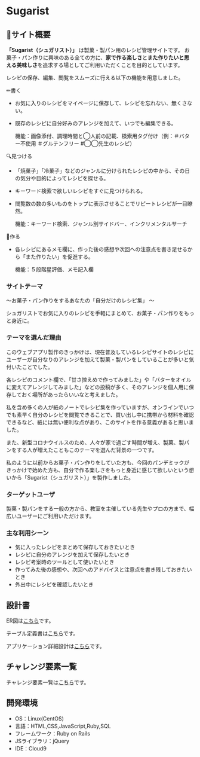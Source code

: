 # Sugarist

## 🍰サイト概要
**「Sugarist（シュガリスト）」** は製菓・製パン用のレシピ管理サイトです。
お菓子・パン作りに興味のある全ての方に、**家で作る楽しさ**と**また作りたいと思える美味しさ**を追求する場としてご利用いただくことを目的としています。

レシピの保存、編集、閲覧をスムーズに行える以下の機能を用意しました。

✏書く
- お気に入りのレシピをマイページに保存して、レシピを忘れない、無くさない。
- 既存のレシピに自分好みのアレンジを加えて、いつでも編集できる。


  機能：画像添付、調理時間と◯人前の記載、検索用タグ付け（例：＃バター不使用 ＃グルテンフリー #◯◯先生のレシピ）

🔍見つける
- 「焼菓子」「冷菓子」などのジャンルに分けられたレシピの中から、その日の気分や目的によってレシピを探せる。
- キーワード検索で欲しいレシピをすぐに見つけられる。
- 閲覧数の数の多いものをトップに表示させることでリピートレシピが一目瞭然。


  機能：キーワード検索、ジャンル別サイドバー、インクリメンタルサーチ

🍪作る
- 各レシピにあるメモ欄に、作った後の感想や次回への注意点を書き足せるから「また作りたい」を促進する。


  機能：５段階星評価、メモ記入欄




### サイトテーマ
〜お菓子・パン作りをするあなたの「自分だけのレシピ集」 〜

シュガリストでお気に入りのレシピを手軽にまとめて、お菓子・パン作りをもっと身近に。

### テーマを選んだ理由
このウェブアプリ製作のきっかけは、現在普及しているレシピサイトのレシピにユーザーが自分なりのアレンジを加えて製菓・製パンをしていることが多いと気付いたことでした。

各レシピのコメント欄で、「甘さ控えめで作ってみました」や「バターをオイルに変えてアレンジしてみました」などの投稿が多く、そのアレンジを個人用に保存しておく場所があったらいいなと考えました。

私を含め多くの人が紙のノートでレシピ集を作っていますが、オンラインでいつでも素早く自分のレシピを閲覧できることで、買い出し中に携帯から材料を確認できるなど、紙には無い便利な点があり、このサイトを作る意義があると思いました。

また、新型コロナウイルスのため、人々が家で過ごす時間が増え、製菓、製パンをする人が増えたこともこのテーマを選んだ背景の一つです。

私のように以前からお菓子・パン作りをしていた方も、今回のパンデミックがきっかけで始めた方も、自分で作る楽しさをもっと身近に感じて欲しいという想いから「Sugarist（シュガリスト）」を製作しました。

### ターゲットユーザ
製菓・製パンをする一般の方から、教室を主催している先生やプロの方まで、幅広いユーザーにご利用いただけます。

### 主な利用シーン
- 気に入ったレシピをまとめて保存しておきたいとき
- レシピに自分のアレンジを加えて保存したいとき
- レシピ考案時のツールとして使いたいとき
- 作ってみた後の感想や、次回へのアドバイスと注意点を書き残しておきたいとき
- 外出中にレシピを確認したいとき


## 設計書
ER図は[こちら](https://drive.google.com/file/d/1Sy5Nl9zprL6-bNgsNWEjfbu47wPltREu/view?usp=sharing)です。

テーブル定義書は[こちら](https://docs.google.com/spreadsheets/d/1ktlQJJEd97ID8_3m4YRQLgq4fWqDe_aTYQcr9QHMZYQ/edit?usp=sharing)です。

アプリケーション詳細設計は[こちら](https://docs.google.com/spreadsheets/d/1EC_Vgv55GhMk44mnwuMUk9xZNg-xOS5s6zJDuNRfKv4/edit?usp=sharing)です。

## チャレンジ要素一覧
チャレンジ要素一覧は[こちら](https://docs.google.com/spreadsheets/d/1UJmLW89m2Tw3YHIT20ad-wnJoE250YFrzSJRKr7BlUM/edit?usp=sharing)です。
## 開発環境
- OS：Linux(CentOS)
- 言語：HTML,CSS,JavaScript,Ruby,SQL
- フレームワーク：Ruby on Rails
- JSライブラリ：jQuery
- IDE：Cloud9
